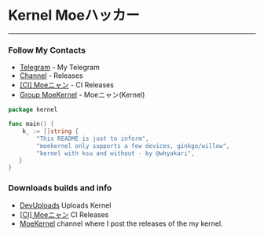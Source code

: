 # Kernel Moeハッカー

------

### Follow My Contacts
 - [Telegram](https://t.me/whyakari) - My Telegram
 - [Channel](https://t.me/MoeNOfficial) -  Releases
 - [[CI] Moeニャン](https://t.me/MoeNyanCI) - CI Releases
 - [Group MoeKernel](https://t.me/MoeKernel) - Moeニャン(Kernel)

```go
package kernel

func main() {
    k_ := []string {
        "This README is just to inform",
        "moekernel only supports a few devices, ginkgo/willow",
        "kernel with ksu and without - by @whyakari",
   }
}
```

### Downloads builds and info
 - [DevUploads](https://devuploads.com/users/AkariOficial/2843/MoeKernel) Uploads Kernel
 - [[CI] Moeニャン](https://t.me/cimoenyan) CI Releases
 - [MoeKernel](https://t.me/MoeKernel) channel where I post the releases of the my kernel.
